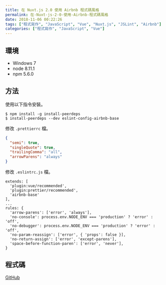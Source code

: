 ```yaml
---
title: 在 Nuxt.js 2.0 使用 Airbnb 程式碼風格
permalink: 在-Nuxt-js-2-0-使用-Airbnb-程式碼風格
date: 2018-11-06 00:22:26
tags: ["程式寫作", "JavaScript", "Vue", "Nuxt.js", "JSLint", "Airbnb"]
categories: ["程式寫作", "JavaScript", "Vue"]
---
```


## 環境
- Windows 7
- node 8.11.1
- npm 5.6.0

## 方法
使用以下指令安裝。
```
$ npm install -g install-peerdeps
$ install-peerdeps --dev eslint-config-airbnb-base
```

修改 `.prettierrc` 檔。
```JSON
{
  "semi": true,
  "singleQuote": true,
  "trailingComma": "all",
  "arrowParens": "always"
}
```

修改 `.eslintrc.js` 檔。
```JS
extends: [
  'plugin:vue/recommended',
  'plugin:prettier/recommended',
  'airbnb-base'
],
...
rules: {
  'arrow-parens': ['error', 'always'],
  'no-console': process.env.NODE_ENV === 'production' ? 'error' : 'off',
  'no-debugger': process.env.NODE_ENV === 'production' ? 'error' : 'off',
  'no-param-reassign': ['error', { 'props': false }],
  'no-return-assign': ['error', 'except-parens'],
  'space-before-function-paren': ['error', 'never'],
}
```

## 程式碼
[GitHub](https://github.com/memochou1993/nuxt-airbnb)